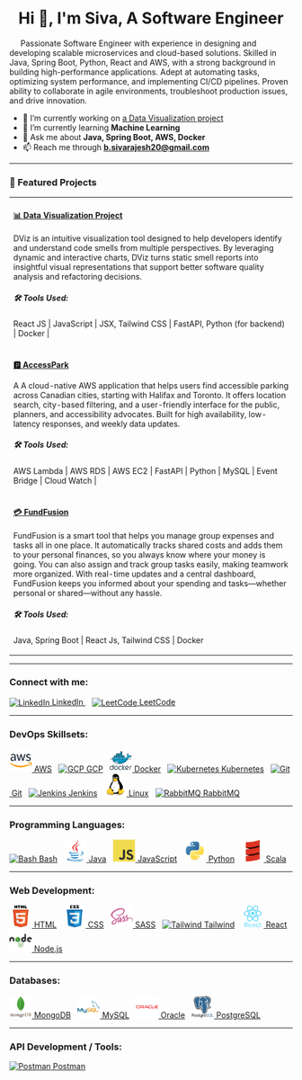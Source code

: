 <h1 align="center">Hi 👋, I'm Siva, A Software Engineer</h1>

<p>
    &nbsp;&nbsp;&nbsp;&nbsp; Passionate Software Engineer with experience in designing and developing scalable microservices and cloud-based solutions. Skilled in Java, Spring Boot, Python, React and AWS, with a strong background in building high-performance applications. Adept at automating tasks, optimizing system performance, and implementing CI/CD pipelines. Proven ability to collaborate in agile environments, troubleshoot production issues, and drive innovation.
</p>

- 🔭 I’m currently working on [a Data Visualization project](https://github.com/DesigniteTools/DViz)  
- 🌱 I’m currently learning **Machine Learning**  
- 💬 Ask me about **Java, Spring Boot, AWS, Docker**  
- 📫 Reach me through **b.sivarajesh20@gmail.com**

---

<h3 align="left">🚀 Featured Projects</h3>

<table>
  <tr>
    <td>
      <h4><a href="https://github.com/DesigniteTools/DViz">📊 Data Visualization Project</a></h4>
      <p>DViz is an intuitive visualization tool designed to help developers identify and understand code smells from multiple perspectives. By leveraging dynamic and interactive charts, DViz turns static smell reports into insightful visual representations that support better software quality analysis and refactoring decisions.</p>
      <h5>🛠 Tools Used:</h5>
      <p>
        <span>React JS</span> | 
        <span>JavaScript</span> | 
        <span>JSX, Tailwind CSS</span> | 
        <span>FastAPI, Python (for backend)</span> | 
        <span>Docker</span> | 
      </p>
    </td>
  </tr>
  <tr>
    <td>
      <h4><a href="https://github.com/Siva-2707/AccessPark">🅿️ AccessPark</a></h4>
      <p>A A cloud-native AWS application that helps users find accessible parking across Canadian cities, starting with Halifax and Toronto. It offers location search, city-based filtering, and a user-friendly interface for the public, planners, and accessibility advocates. Built for high availability, low-latency responses, and weekly data updates.
</p>
      <h5>🛠 Tools Used:</h5>
      <p>
        <span>AWS Lambda</span> | 
        <span>AWS RDS</span> | 
        <span>AWS EC2</span> | 
        <span>FastAPI</span> | 
        <span>Python</span> | 
        <span>MySQL</span> | 
        <span>Event Bridge</span> | 
        <span>Cloud Watch</span> | 
      </p>
    </td>
  </tr>
  <tr>
    <td>
      <h4><a href="https://github.com/Siva-2707/Fund_Fusion">💳 FundFusion</a></h4>
      <p>FundFusion is a smart tool that helps you manage group expenses and tasks all in one place. It automatically tracks shared costs and adds them to your personal finances, so you always know where your money is going. You can also assign and track group tasks easily, making teamwork more organized. With real-time updates and a central dashboard, FundFusion keeps you informed about your spending and tasks—whether personal or shared—without any hassle.</p>
      <h5>🛠 Tools Used:</h5>
      <p>
        <span>Java, Spring Boot</span> | 
        <span>React Js, Tailwind CSS</span> | 
        <span>Docker</span> 
      </p>
    </td>
  </tr>
</table>

---



### Connect with me:
<p align="left">
  <a href="https://linkedin.com/in/sivarajesh20" target="blank">
    <img align="center" src="https://raw.githubusercontent.com/rahuldkjain/github-profile-readme-generator/master/src/images/icons/Social/linked-in-alt.svg" alt="LinkedIn" height="30" width="40" />
    LinkedIn
  </a>&nbsp;&nbsp;
  <a href="https://www.leetcode.com/siva-2707" target="blank">
    <img align="center" src="https://raw.githubusercontent.com/rahuldkjain/github-profile-readme-generator/master/src/images/icons/Social/leet-code.svg" alt="LeetCode" height="30" width="40" />
    LeetCode
  </a>
</p>

---

### DevOps Skillsets:
<p align="left">
  <a href="https://aws.amazon.com" target="_blank"><img src="https://raw.githubusercontent.com/devicons/devicon/master/icons/amazonwebservices/amazonwebservices-original-wordmark.svg" alt="AWS" width="40" height="40" />&nbsp;AWS</a>&nbsp;&nbsp;
  <a href="https://cloud.google.com" target="_blank"><img src="https://www.vectorlogo.zone/logos/google_cloud/google_cloud-icon.svg" alt="GCP" width="40" height="40" />&nbsp;GCP</a>&nbsp;&nbsp;
  <a href="https://www.docker.com/" target="_blank"><img src="https://raw.githubusercontent.com/devicons/devicon/master/icons/docker/docker-original-wordmark.svg" alt="Docker" width="40" height="40" />&nbsp;Docker</a>&nbsp;&nbsp;
  <a href="https://kubernetes.io" target="_blank"><img src="https://www.vectorlogo.zone/logos/kubernetes/kubernetes-icon.svg" alt="Kubernetes" width="40" height="40" />&nbsp;Kubernetes</a>&nbsp;&nbsp;
  <a href="https://git-scm.com/" target="_blank"><img src="https://www.vectorlogo.zone/logos/git-scm/git-scm-icon.svg" alt="Git" width="40" height="40" />&nbsp;Git</a>&nbsp;&nbsp;
  <a href="https://www.jenkins.io" target="_blank"><img src="https://www.vectorlogo.zone/logos/jenkins/jenkins-icon.svg" alt="Jenkins" width="40" height="40" />&nbsp;Jenkins</a>&nbsp;&nbsp;
  <a href="https://www.linux.org/" target="_blank"><img src="https://raw.githubusercontent.com/devicons/devicon/master/icons/linux/linux-original.svg" alt="Linux" width="40" height="40" />&nbsp;Linux</a>&nbsp;&nbsp;
  <a href="https://www.rabbitmq.com" target="_blank"><img src="https://www.vectorlogo.zone/logos/rabbitmq/rabbitmq-icon.svg" alt="RabbitMQ" width="40" height="40" />&nbsp;RabbitMQ</a>
</p>

---

### Programming Languages:
<p align="left">
  <a href="https://www.gnu.org/software/bash/" target="_blank"><img src="https://www.vectorlogo.zone/logos/gnu_bash/gnu_bash-icon.svg" alt="Bash" width="40" height="40" />&nbsp;Bash</a>&nbsp;&nbsp;
  <a href="https://www.java.com" target="_blank"><img src="https://raw.githubusercontent.com/devicons/devicon/master/icons/java/java-original.svg" alt="Java" width="40" height="40" />&nbsp;Java</a>&nbsp;&nbsp;
  <a href="https://developer.mozilla.org/en-US/docs/Web/JavaScript" target="_blank"><img src="https://raw.githubusercontent.com/devicons/devicon/master/icons/javascript/javascript-original.svg" alt="JavaScript" width="40" height="40" />&nbsp;JavaScript</a>&nbsp;&nbsp;
  <a href="https://www.python.org" target="_blank"><img src="https://raw.githubusercontent.com/devicons/devicon/master/icons/python/python-original.svg" alt="Python" width="40" height="40" />&nbsp;Python</a>&nbsp;&nbsp;
  <a href="https://www.scala-lang.org" target="_blank"><img src="https://raw.githubusercontent.com/devicons/devicon/master/icons/scala/scala-original.svg" alt="Scala" width="40" height="40" />&nbsp;Scala</a>
</p>

---

### Web Development:
<p align="left">
  <a href="https://www.w3.org/html/" target="_blank"><img src="https://raw.githubusercontent.com/devicons/devicon/master/icons/html5/html5-original-wordmark.svg" alt="HTML" width="40" height="40" />&nbsp;HTML</a>&nbsp;&nbsp;
  <a href="https://www.w3schools.com/css/" target="_blank"><img src="https://raw.githubusercontent.com/devicons/devicon/master/icons/css3/css3-original-wordmark.svg" alt="CSS" width="40" height="40" />&nbsp;CSS</a>&nbsp;&nbsp;
  <a href="https://sass-lang.com" target="_blank"><img src="https://raw.githubusercontent.com/devicons/devicon/master/icons/sass/sass-original.svg" alt="SASS" width="40" height="40" />&nbsp;SASS</a>&nbsp;&nbsp;
  <a href="https://tailwindcss.com/" target="_blank"><img src="https://www.vectorlogo.zone/logos/tailwindcss/tailwindcss-icon.svg" alt="Tailwind" width="40" height="40" />&nbsp;Tailwind</a>&nbsp;&nbsp;
  <a href="https://reactjs.org/" target="_blank"><img src="https://raw.githubusercontent.com/devicons/devicon/master/icons/react/react-original-wordmark.svg" alt="React" width="40" height="40" />&nbsp;React</a>&nbsp;&nbsp;
  <a href="https://nodejs.org" target="_blank"><img src="https://raw.githubusercontent.com/devicons/devicon/master/icons/nodejs/nodejs-original-wordmark.svg" alt="Node.js" width="40" height="40" />&nbsp;Node.js</a>
</p>

---

### Databases:
<p align="left">
  <a href="https://www.mongodb.com/" target="_blank"><img src="https://raw.githubusercontent.com/devicons/devicon/master/icons/mongodb/mongodb-original-wordmark.svg" alt="MongoDB" width="40" height="40" />&nbsp;MongoDB</a>&nbsp;&nbsp;
  <a href="https://www.mysql.com/" target="_blank"><img src="https://raw.githubusercontent.com/devicons/devicon/master/icons/mysql/mysql-original-wordmark.svg" alt="MySQL" width="40" height="40" />&nbsp;MySQL</a>&nbsp;&nbsp;
  <a href="https://www.oracle.com/" target="_blank"><img src="https://raw.githubusercontent.com/devicons/devicon/master/icons/oracle/oracle-original.svg" alt="Oracle" width="40" height="40" />&nbsp;Oracle</a>&nbsp;&nbsp;
  <a href="https://www.postgresql.org" target="_blank"><img src="https://raw.githubusercontent.com/devicons/devicon/master/icons/postgresql/postgresql-original-wordmark.svg" alt="PostgreSQL" width="40" height="40" />&nbsp;PostgreSQL</a>
</p>

---

### API Development / Tools:
<p align="left">
  <a href="https://postman.com" target="_blank"><img src="https://www.vectorlogo.zone/logos/getpostman/getpostman-icon.svg" alt="Postman" width="40" height="40" />&nbsp;Postman</a>
</p>
